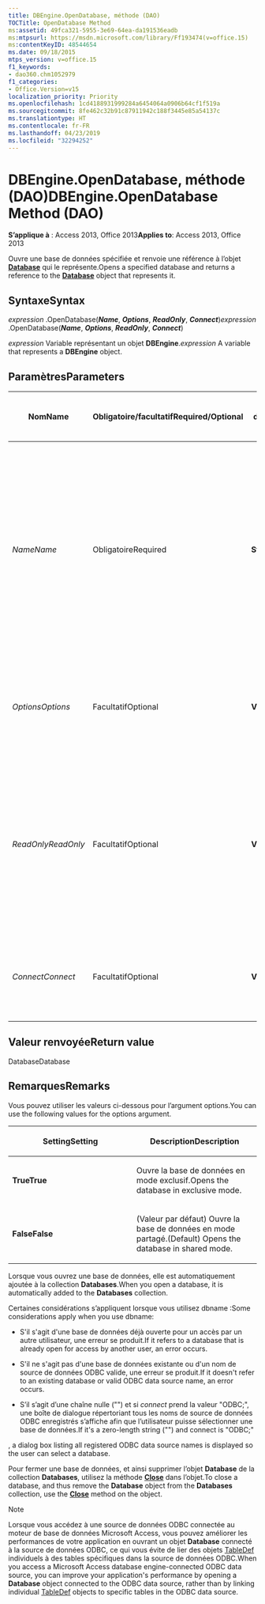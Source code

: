 ```yaml
---
title: DBEngine.OpenDatabase, méthode (DAO)
TOCTitle: OpenDatabase Method
ms:assetid: 49fca321-5955-3e69-64ea-da191536eadb
ms:mtpsurl: https://msdn.microsoft.com/library/Ff193474(v=office.15)
ms:contentKeyID: 48544654
ms.date: 09/18/2015
mtps_version: v=office.15
f1_keywords:
- dao360.chm1052979
f1_categories:
- Office.Version=v15
localization_priority: Priority
ms.openlocfilehash: 1cd4188931999284a6454064a0906b64cf1f519a
ms.sourcegitcommit: 8fe462c32b91c87911942c188f3445e85a54137c
ms.translationtype: HT
ms.contentlocale: fr-FR
ms.lasthandoff: 04/23/2019
ms.locfileid: "32294252"
---
```

# <a name="dbengineopendatabase-method-dao"></a><span data-ttu-id="87336-102">DBEngine.OpenDatabase, méthode (DAO)</span><span class="sxs-lookup"><span data-stu-id="87336-102">DBEngine.OpenDatabase Method (DAO)</span></span>

<span data-ttu-id="87336-103">**S’applique à** : Access 2013, Office 2013</span><span class="sxs-lookup"><span data-stu-id="87336-103">**Applies to**: Access 2013, Office 2013</span></span>

<span data-ttu-id="87336-104">Ouvre une base de données spécifiée et renvoie une référence à l’objet **[Database](database-object-dao.md)** qui le représente.</span><span class="sxs-lookup"><span data-stu-id="87336-104">Opens a specified database and returns a reference to the **[Database](database-object-dao.md)** object that represents it.</span></span>

## <a name="syntax"></a><span data-ttu-id="87336-105">Syntaxe</span><span class="sxs-lookup"><span data-stu-id="87336-105">Syntax</span></span>

<span data-ttu-id="87336-106">*expression* .OpenDatabase(***Name***, ***Options***, ***ReadOnly***, ***Connect***)</span><span class="sxs-lookup"><span data-stu-id="87336-106">*expression* .OpenDatabase(***Name***, ***Options***, ***ReadOnly***, ***Connect***)</span></span>

<span data-ttu-id="87336-107">*expression* Variable représentant un objet **DBEngine**.</span><span class="sxs-lookup"><span data-stu-id="87336-107">*expression*  A variable that represents a **DBEngine** object.</span></span>

## <a name="parameters"></a><span data-ttu-id="87336-108">Paramètres</span><span class="sxs-lookup"><span data-stu-id="87336-108">Parameters</span></span>

<table>
<colgroup>
<col style="width: 25%" />
<col style="width: 25%" />
<col style="width: 25%" />
<col style="width: 25%" />
</colgroup>
<thead>
<tr class="header">
<th><p><span data-ttu-id="87336-109">Nom</span><span class="sxs-lookup"><span data-stu-id="87336-109">Name</span></span></p></th>
<th><p><span data-ttu-id="87336-110">Obligatoire/facultatif</span><span class="sxs-lookup"><span data-stu-id="87336-110">Required/Optional</span></span></p></th>
<th><p><span data-ttu-id="87336-111">Type de données</span><span class="sxs-lookup"><span data-stu-id="87336-111">Data type</span></span></p></th>
<th><p><span data-ttu-id="87336-112">Description</span><span class="sxs-lookup"><span data-stu-id="87336-112">Description</span></span></p></th>
</tr>
</thead>
<tbody>
<tr class="odd">
<td><p><span data-ttu-id="87336-113"><em>Name</em></span><span class="sxs-lookup"><span data-stu-id="87336-113"><em>Name</em></span></span></p></td>
<td><p><span data-ttu-id="87336-114">Obligatoire</span><span class="sxs-lookup"><span data-stu-id="87336-114">Required</span></span></p></td>
<td><p><span data-ttu-id="87336-115"><strong>String</strong></span><span class="sxs-lookup"><span data-stu-id="87336-115"><strong>String</strong></span></span></p></td>
<td><p><span data-ttu-id="87336-p101">Nom d'un fichier de base de données Microsoft Access existant ou nom de source de données (DSN) d'une source de données ODBC. Consultez la propriété <strong><a href="connection-name-property-dao.md">Name</a></strong> pour obtenir plus d'informations sur la définition de cette valeur.  </span><span class="sxs-lookup"><span data-stu-id="87336-p101">the name of an existing Microsoft Access database file, or the data source name (DSN) of an ODBC data source. See the <strong><a href="connection-name-property-dao.md">Name</a></strong> property for more information about setting this value.</span></span></p></td>
</tr>
<tr class="even">
<td><p><span data-ttu-id="87336-118"><em>Options</em></span><span class="sxs-lookup"><span data-stu-id="87336-118"><em>Options</em></span></span></p></td>
<td><p><span data-ttu-id="87336-119">Facultatif</span><span class="sxs-lookup"><span data-stu-id="87336-119">Optional</span></span></p></td>
<td><p><span data-ttu-id="87336-120"><strong>Variant</strong></span><span class="sxs-lookup"><span data-stu-id="87336-120"><strong>Variant</strong></span></span></p></td>
<td><p><span data-ttu-id="87336-121">Définit différentes options pour la base de données, selon les indications dans les notes.</span><span class="sxs-lookup"><span data-stu-id="87336-121">Sets various options for the database, as specified in Remarks.</span></span></p></td>
</tr>
<tr class="odd">
<td><p><span data-ttu-id="87336-122"><em>ReadOnly</em></span><span class="sxs-lookup"><span data-stu-id="87336-122"><em>ReadOnly</em></span></span></p></td>
<td><p><span data-ttu-id="87336-123">Facultatif</span><span class="sxs-lookup"><span data-stu-id="87336-123">Optional</span></span></p></td>
<td><p><span data-ttu-id="87336-124"><strong>Variant</strong></span><span class="sxs-lookup"><span data-stu-id="87336-124"><strong>Variant</strong></span></span></p></td>
<td><p><span data-ttu-id="87336-125"><strong>True</strong> si vous souhaitez ouvrir la base de données avec un accès en lecture seule, ou <strong>False</strong> (valeur par défaut) si vous souhaitez ouvrir la base de données avec un accès en lecture/écriture.</span><span class="sxs-lookup"><span data-stu-id="87336-125"><strong>True</strong> if you want to open the database with read-only access, or <strong>False</strong> (default) if you want to open the database with read/write access.</span></span></p></td>
</tr>
<tr class="even">
<td><p><span data-ttu-id="87336-126"><em>Connect</em></span><span class="sxs-lookup"><span data-stu-id="87336-126"><em>Connect</em></span></span></p></td>
<td><p><span data-ttu-id="87336-127">Facultatif</span><span class="sxs-lookup"><span data-stu-id="87336-127">Optional</span></span></p></td>
<td><p><span data-ttu-id="87336-128"><strong>Variant</strong></span><span class="sxs-lookup"><span data-stu-id="87336-128"><strong>Variant</strong></span></span></p></td>
<td><p><span data-ttu-id="87336-129">Spécifie les différentes informations de connexion, dont les mots de passe.</span><span class="sxs-lookup"><span data-stu-id="87336-129">Specifies various connection information, including passwords.</span></span></p></td>
</tr>
</tbody>
</table>


## <a name="return-value"></a><span data-ttu-id="87336-130">Valeur renvoyée</span><span class="sxs-lookup"><span data-stu-id="87336-130">Return value</span></span>

<span data-ttu-id="87336-131">Database</span><span class="sxs-lookup"><span data-stu-id="87336-131">Database</span></span>

## <a name="remarks"></a><span data-ttu-id="87336-132">Remarques</span><span class="sxs-lookup"><span data-stu-id="87336-132">Remarks</span></span>

<span data-ttu-id="87336-133">Vous pouvez utiliser les valeurs ci-dessous pour l’argument options.</span><span class="sxs-lookup"><span data-stu-id="87336-133">You can use the following values for the options argument.</span></span>

<table>
<colgroup>
<col style="width: 50%" />
<col style="width: 50%" />
</colgroup>
<thead>
<tr class="header">
<th><p><span data-ttu-id="87336-134">Setting</span><span class="sxs-lookup"><span data-stu-id="87336-134">Setting</span></span></p></th>
<th><p><span data-ttu-id="87336-135">Description</span><span class="sxs-lookup"><span data-stu-id="87336-135">Description</span></span></p></th>
</tr>
</thead>
<tbody>
<tr class="odd">
<td><p><span data-ttu-id="87336-136"><strong>True</strong></span><span class="sxs-lookup"><span data-stu-id="87336-136"><strong>True</strong></span></span></p></td>
<td><p><span data-ttu-id="87336-137">Ouvre la base de données en mode exclusif.</span><span class="sxs-lookup"><span data-stu-id="87336-137">Opens the database in exclusive mode.</span></span></p></td>
</tr>
<tr class="even">
<td><p><span data-ttu-id="87336-138"><strong>False</strong></span><span class="sxs-lookup"><span data-stu-id="87336-138"><strong>False</strong></span></span></p></td>
<td><p><span data-ttu-id="87336-139">(Valeur par défaut) Ouvre la base de données en mode partagé.</span><span class="sxs-lookup"><span data-stu-id="87336-139">(Default) Opens the database in shared mode.</span></span></p></td>
</tr>
</tbody>
</table>


<span data-ttu-id="87336-140">Lorsque vous ouvrez une base de données, elle est automatiquement ajoutée à la collection **Databases**.</span><span class="sxs-lookup"><span data-stu-id="87336-140">When you open a database, it is automatically added to the **Databases** collection.</span></span>

<span data-ttu-id="87336-141">Certaines considérations s’appliquent lorsque vous utilisez dbname :</span><span class="sxs-lookup"><span data-stu-id="87336-141">Some considerations apply when you use  dbname:</span></span>

- <span data-ttu-id="87336-142">S'il s'agit d'une base de données déjà ouverte pour un accès par un autre utilisateur, une erreur se produit.</span><span class="sxs-lookup"><span data-stu-id="87336-142">If it refers to a database that is already open for access by another user, an error occurs.</span></span>

- <span data-ttu-id="87336-143">S'il ne s'agit pas d'une base de données existante ou d'un nom de source de données ODBC valide, une erreur se produit.</span><span class="sxs-lookup"><span data-stu-id="87336-143">If it doesn't refer to an existing database or valid ODBC data source name, an error occurs.</span></span>

- <span data-ttu-id="87336-144">S’il s’agit d’une chaîne nulle ("") et si *connect* prend la valeur "ODBC;", une boîte de dialogue répertoriant tous les noms de source de données ODBC enregistrés s’affiche afin que l’utilisateur puisse sélectionner une base de données.</span><span class="sxs-lookup"><span data-stu-id="87336-144">If it's a zero-length string ("") and connect is "ODBC;"

, a dialog box listing all registered ODBC data source names is displayed so the user can select a database.</span></span>

<span data-ttu-id="87336-145">Pour fermer une base de données, et ainsi supprimer l’objet **Database** de la collection **Databases**, utilisez la méthode **[Close](connection-close-method-dao.md)** dans l’objet.</span><span class="sxs-lookup"><span data-stu-id="87336-145">To close a database, and thus remove the **Database** object from the **Databases** collection, use the **[Close](connection-close-method-dao.md)** method on the object.</span></span>

> [!NOTE]
> <span data-ttu-id="87336-146">Lorsque vous accédez à une source de données ODBC connectée au moteur de base de données Microsoft Access, vous pouvez améliorer les performances de votre application en ouvrant un objet **Database** connecté à la source de données ODBC, ce qui vous évite de lier des objets [TableDef](tabledef-object-dao.md) individuels à des tables spécifiques dans la source de données ODBC.</span><span class="sxs-lookup"><span data-stu-id="87336-146">When you access a Microsoft Access database engine-connected ODBC data source, you can improve your application's performance by opening a **Database** object connected to the ODBC data source, rather than by linking individual [TableDef](tabledef-object-dao.md) objects to specific tables in the ODBC data source.</span></span>


